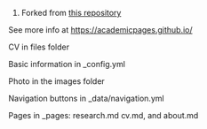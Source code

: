 
1. Forked from [this repository](https://github.com/academicpages/academicpages.github.io) 

See more info at https://academicpages.github.io/

CV in files folder

Basic information in _config.yml

Photo in the images folder

Navigation buttons in _data/navigation.yml

Pages in _pages: research.md cv.md, and about.md

